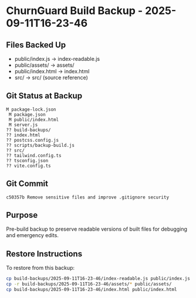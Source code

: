 # ChurnGuard Build Backup - 2025-09-11T16-23-46

## Files Backed Up
- public/index.js -> index-readable.js
- public/assets/ -> assets/
- public/index.html -> index.html
- src/ -> src/ (source reference)

## Git Status at Backup
```
M package-lock.json
 M package.json
 M public/index.html
 M server.js
?? build-backups/
?? index.html
?? postcss.config.js
?? scripts/backup-build.js
?? src/
?? tailwind.config.ts
?? tsconfig.json
?? vite.config.ts
```

## Git Commit
```
c50357b Remove sensitive files and improve .gitignore security
```

## Purpose
Pre-build backup to preserve readable versions of built files for debugging and emergency edits.

## Restore Instructions
To restore from this backup:
```bash
cp build-backups/2025-09-11T16-23-46/index-readable.js public/index.js
cp -r build-backups/2025-09-11T16-23-46/assets/* public/assets/
cp build-backups/2025-09-11T16-23-46/index.html public/index.html
```
